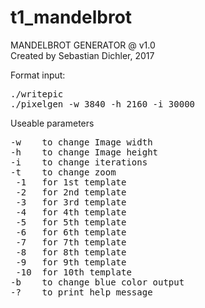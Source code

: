 # t1_mandelbrot
MANDELBROT GENERATOR @ v1.0  
Created by Sebastian Dichler, 2017  
  
Format input:
<pre>
./writepic  
./pixelgen -w 3840 -h 2160 -i 30000  
</pre>

Useable parameters
<pre>
-w    to change Image width  
-h    to change Image height  
-i    to change iterations  
-t    to change zoom  
 -1   for 1st template  
 -2   for 2nd template  
 -3   for 3rd template  
 -4   for 4th template  
 -5   for 5th template  
 -6   for 6th template  
 -7   for 7th template  
 -8   for 8th template  
 -9   for 9th template  
 -10  for 10th template  
-b    to change blue color output  
-?    to print help message  
</pre>
